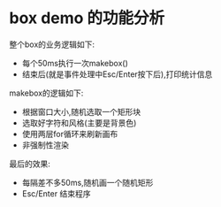 # box demo 的功能分析

整个box的业务逻辑如下:

- 每个50ms执行一次makebox()
- 结束后(就是事件处理中Esc/Enter按下后),打印统计信息

makebox的逻辑如下:

- 根据窗口大小,随机选取一个矩形块
- 选取好字符和风格(主要是背景色)
- 使用两层for循环来刷新画布
- 非强制性渲染

最后的效果:

- 每隔差不多50ms,随机画一个随机矩形
- Esc/Enter 结束程序
